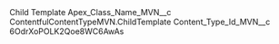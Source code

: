 <?xml version="1.0" encoding="UTF-8"?>
<CustomMetadata xmlns="http://soap.sforce.com/2006/04/metadata" xmlns:xsi="http://www.w3.org/2001/XMLSchema-instance" xmlns:xsd="http://www.w3.org/2001/XMLSchema">
    <label>Child Template</label>
    <values>
        <field>Apex_Class_Name_MVN__c</field>
        <value xsi:type="xsd:string">ContentfulContentTypeMVN.ChildTemplate</value>
    </values>
    <values>
        <field>Content_Type_Id_MVN__c</field>
        <value xsi:type="xsd:string">6OdrXoPOLK2Qoe8WC6AwAs</value>
    </values>
</CustomMetadata>
